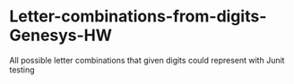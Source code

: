 # Letter-combinations-from-digits-Genesys-HW
All possible letter combinations that given digits could represent with Junit testing

